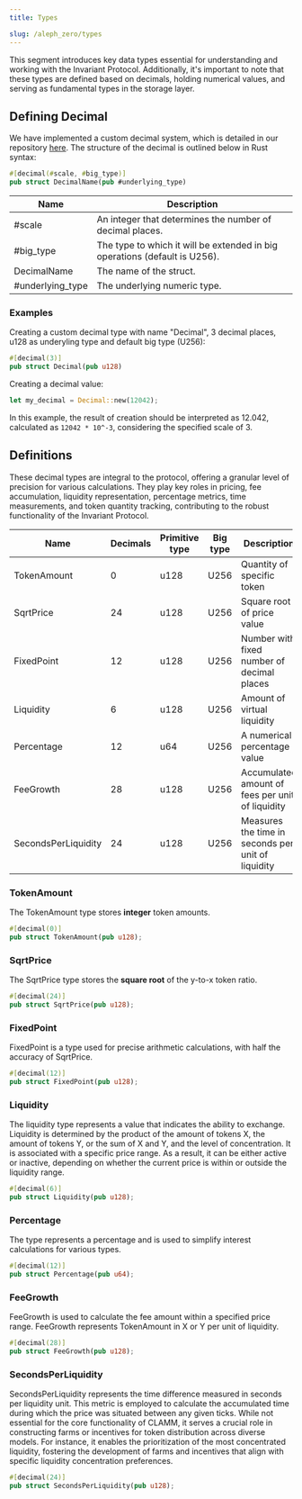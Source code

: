 ```yaml
---
title: Types

slug: /aleph_zero/types
---
```


This segment introduces key data types essential for understanding and working with the Invariant Protocol. Additionally, it's important to note that these types are defined based on decimals, holding numerical values, and serving as fundamental types in the storage layer.

## Defining Decimal

We have implemented a custom decimal system, which is detailed in our repository [here](https://github.com/invariant-labs/decimal). The structure of the decimal is outlined below in Rust syntax:

```rust
#[decimal(#scale, #big_type)]
pub struct DecimalName(pub #underlying_type)
```

| Name             | Description                                                                |
| ---------------- | -------------------------------------------------------------------------- |
| #scale           | An integer that determines the number of decimal places.                   |
| #big_type        | The type to which it will be extended in big operations (default is U256). |
| DecimalName      | The name of the struct.                                                    |
| #underlying_type | The underlying numeric type.                                               |

### Examples

Creating a custom decimal type with name "Decimal", 3 decimal places, u128 as underyling type and default big type (U256):

```rust
#[decimal(3)]
pub struct Decimal(pub u128)
```

Creating a decimal value:

```rust
let my_decimal = Decimal::new(12042);
```

In this example, the result of creation should be interpreted as 12.042, calculated as `12042 * 10^-3`, considering the specified scale of 3.

## Definitions

These decimal types are integral to the protocol, offering a granular level of precision for various calculations. They play key roles in pricing, fee accumulation, liquidity representation, percentage metrics, time measurements, and token quantity tracking, contributing to the robust functionality of the Invariant Protocol.

| Name                | Decimals | Primitive type | Big type | Description                                        |
| ------------------- | -------- | -------------- | -------- | -------------------------------------------------- |
| TokenAmount         | 0        | u128           | U256     | Quantity of specific token                         |
| SqrtPrice           | 24       | u128           | U256     | Square root of price value                         |
| FixedPoint          | 12       | u128           | U256     | Number with fixed number of decimal places         |
| Liquidity           | 6        | u128           | U256     | Amount of virtual liquidity                        |
| Percentage          | 12       | u64            | U256     | A numerical percentage value                       |
| FeeGrowth           | 28       | u128           | U256     | Accumulated amount of fees per unit of liquidity   |
| SecondsPerLiquidity | 24       | u128           | U256     | Measures the time in seconds per unit of liquidity |

### TokenAmount

The TokenAmount type stores **integer** token amounts.

```rust
#[decimal(0)]
pub struct TokenAmount(pub u128);
```

### SqrtPrice

The SqrtPrice type stores the **square root** of the y-to-x token ratio.

```rust
#[decimal(24)]
pub struct SqrtPrice(pub u128);
```

### FixedPoint

FixedPoint is a type used for precise arithmetic calculations, with half the accuracy of SqrtPrice.

```rust
#[decimal(12)]
pub struct FixedPoint(pub u128);
```

### Liquidity

The liquidity type represents a value that indicates the ability to exchange. Liquidity is determined by the product of the amount of tokens X, the amount of tokens Y, or the sum of X and Y, and the level of concentration. It is associated with a specific price range. As a result, it can be either active or inactive, depending on whether the current price is within or outside the liquidity range.

```rust
#[decimal(6)]
pub struct Liquidity(pub u128);
```

### Percentage

The type represents a percentage and is used to simplify interest calculations for various types.

```rust
#[decimal(12)]
pub struct Percentage(pub u64);
```

### FeeGrowth

FeeGrowth is used to calculate the fee amount within a specified price range. FeeGrowth represents TokenAmount in X or Y per unit of liquidity.

```rust
#[decimal(28)]
pub struct FeeGrowth(pub u128);
```

### SecondsPerLiquidity

SecondsPerLiquidity represents the time difference measured in seconds per liquidity unit. This metric is employed to calculate the accumulated time during which the price was situated between any given ticks. While not essential for the core functionality of CLAMM, it serves a crucial role in constructing farms or incentives for token distribution across diverse models. For instance, it enables the prioritization of the most concentrated liquidity, fostering the development of farms and incentives that align with specific liquidity concentration preferences.

```rust
#[decimal(24)]
pub struct SecondsPerLiquidity(pub u128);
```

